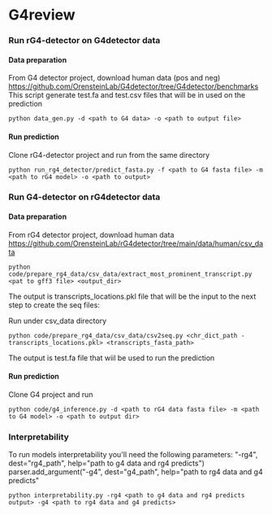 # G4review

### Run rG4-detector on G4detector data
#### Data preparation
From G4 detector project, download human data (pos and neg)
https://github.com/OrensteinLab/G4detector/tree/G4detector/benchmarks
This script generate test.fa and test.csv files that will be in used on the prediction
```
python data_gen.py -d <path to G4 data> -o <path to output file>
```

####  Run prediction
Clone rG4-detector project and run from the same directory 
```
python run_rg4_detector/predict_fasta.py -f <path to G4 fasta file> -m <path to rG4 model> -o <path to output>
```

### Run G4-detector on rG4detector data
#### Data preparation
From rG4 detector project, download human data
https://github.com/OrensteinLab/rG4detector/tree/main/data/human/csv_data
```
python code/prepare_rg4_data/csv_data/extract_most_prominent_transcript.py <pat to gff3 file> <output_dir>
```
The output is transcripts_locations.pkl file that will be the input to the next step to create the seq files:

Run under csv_data directory
```
python code/prepare_rg4_data/csv_data/csv2seq.py <chr_dict_path - transcripts_locations.pkl> <transcripts_fasta_path>
```
The output is test.fa file that wiil be used to run the prediction

####  Run prediction
Clone G4 project and run
```
python code/g4_inference.py -d <path to rG4 data fasta file> -m <path to G4 model> -o <path to output dir>
```

### Interpretability
To run models interpretability you'll need the following parameters:
"-rg4", dest="rg4_path", help="path to g4 data and rg4 predicts")
    parser.add_argument("-g4", dest="g4_path", help="path to rg4 data and g4 predicts"

```
python interpretability.py -rg4 <path to g4 data and rg4 predicts output> -g4 <path to rg4 data and g4 predicts>
```